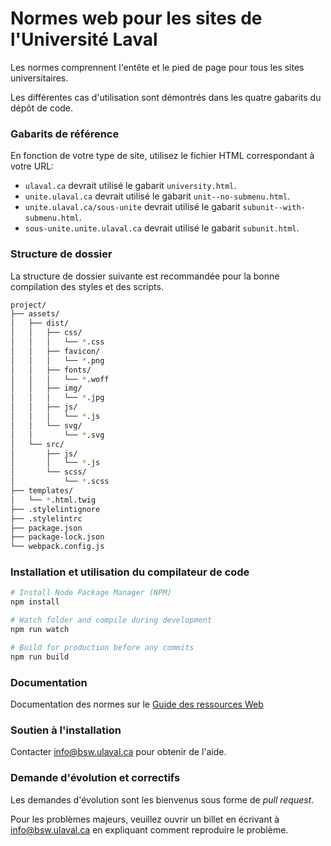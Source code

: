 # Normes web pour les sites de l'Université Laval #
Les normes comprennent l'entête et le pied de page pour tous les sites universitaires.

Les différentes cas d'utilisation sont démontrés dans les quatre gabarits du dépôt de code.

### Gabarits de référence ###
En fonction de votre type de site, utilisez le fichier HTML correspondant à votre URL:

* `ulaval.ca` devrait utilisé le gabarit `university.html`.
* `unite.ulaval.ca` devrait utilisé le gabarit `unit--no-submenu.html`.
* `unite.ulaval.ca/sous-unite` devrait utilisé le gabarit `subunit--with-submenu.html`.
* `sous-unite.unite.ulaval.ca` devrait utilisé le gabarit `subunit.html`.

### Structure de dossier ###
La structure de dossier suivante est recommandée pour la bonne compilation des styles et des scripts.

```bash
project/
├── assets/
│   ├── dist/
│   │   ├── css/
│   │   │   └── *.css
│   │   ├── favicon/
│   │   │   └── *.png
│   │   ├── fonts/
│   │   │   └── *.woff
│   │   ├── img/
│   │   │   └── *.jpg
│   │   ├── js/
│   │   │   └── *.js
│   │   └── svg/
│   │       └── *.svg
│   └── src/
│       ├── js/
│       │   └── *.js
│       └── scss/
│           └── *.scss
├── templates/
│   └── *.html.twig
├── .stylelintignore
├── .stylelintrc
├── package.json
├── package-lock.json
└── webpack.config.js
```

### Installation et utilisation du compilateur de code ###
```bash
# Install Node Package Manager (NPM)
npm install

# Watch folder and compile during development
npm run watch

# Build for production before any commits
npm run build
```

### Documentation ###
Documentation des normes sur le [Guide des ressources Web](https://ressourcesweb.ulaval.ca/composantes/en-tete-menu-et-pied-de-page/)

### Soutien à l'installation ###
Contacter [info@bsw.ulaval.ca](mailto:info@bsw.ulaval.ca) pour obtenir de l'aide.

### Demande d'évolution et correctifs ###
Les demandes d'évolution sont les bienvenus sous forme de *pull request*.

Pour les problèmes majeurs, veuillez ouvrir un billet en écrivant à [info@bsw.ulaval.ca](mailto:info@bsw.ulaval.ca) en expliquant comment reproduire le problème.
